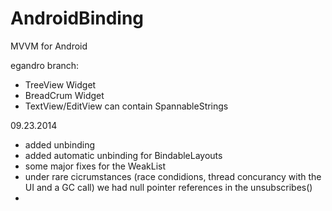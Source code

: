 AndroidBinding
==============

MVVM for Android

egandro branch:

- TreeView Widget
- BreadCrum Widget
- TextView/EditView can contain SpannableStrings

09.23.2014

- added unbinding
- added automatic unbinding for BindableLayouts
- some major fixes for the WeakList
- under rare cicrumstances (race condidions, thread concurancy with the UI and a GC call) we had null pointer references in the unsubscribes()
-
